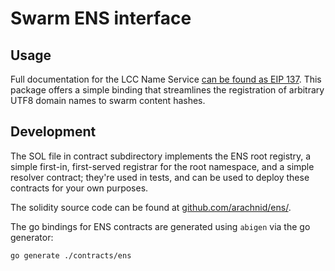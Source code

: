 # Swarm ENS interface

## Usage

Full documentation for the LCC Name Service [can be found as EIP 137](https://github.com/LCC/EIPs/issues/137).
This package offers a simple binding that streamlines the registration of arbitrary UTF8 domain names to swarm content hashes.

## Development

The SOL file in contract subdirectory implements the ENS root registry, a simple
first-in, first-served registrar for the root namespace, and a simple resolver contract;
they're used in tests, and can be used to deploy these contracts for your own purposes.

The solidity source code can be found at [github.com/arachnid/ens/](https://github.com/arachnid/ens/).

The go bindings for ENS contracts are generated using `abigen` via the go generator:

```shell
go generate ./contracts/ens
```
